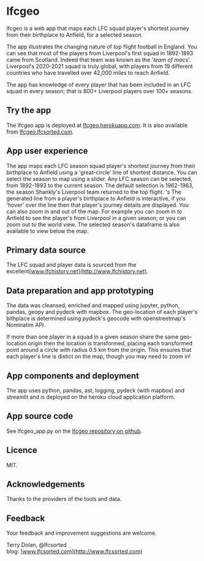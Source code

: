 # lfcgeo
lfcgeo is a web app that maps each LFC squad player's shortest journey from their birthplace to Anfield, for a selected season.

The app illustrates the changing nature of top flight football in England. You can see that most of the players from Liverpool's first squad in 1892-1893 came from Scotland. Indeed that team was known as the '*team of macs*'. Liverpool's 2020-2021 squad is truly global, with players from 19 different countries who have travelled over 42,000 miles to reach Anfield.

The app has knowledge of every player that has been included in an LFC squad in every season; that is 800+ Liverpool players over 100+ seasons.

## Try the app
The lfcgeo app is deployed at [lfcgeo.herokuapp.com](https://lfcgeo.herokuapp.com). It is also available from [lfcgeo.lfcsorted.com](http://lfcgeo.lfcsorted.com).

## App user experience
The app maps each LFC season squad player's shortest journey from their birthplace to Anfield using a 'great-circle' line of shortest distance. You can select the season to map using a slider. Any LFC season can be selected, from 1892-1893 to the current season. The default selection is 1962-1963, the season Shankly's Liverpool team returned to the top flight.
's
The generated line from a player's birthplace to Anfield is interactive, if you 'hover' over the line then that player's journey details are displayed. You can also zoom in and out of the map. For example you can zoom in to Anfield to see the player's from Liverpool in a given season; or you can zoom out to the world view. The selected season's dataframe is also available to view below the map.

## Primary data source
The LFC squad and player data is sourced from the excellent[www.lfchistory.net](http://www.lfchistory.net). 

## Data preparation and app prototyping
The data was cleansed, enriched and mapped using jupyter, python, pandas, geopy and pydeck with mapbox. The geo-location of each player's bithplace is determined using pydeck's geocode with openstreetmap's Nominatim API.

If more than one player in a squad in a given season share the same geo-location origin then the location is transformed, placing each transformed point around a circle with radius 0.5 km from the origin. This ensures that each player's line is distict on the map, though you may need to zoom in!

## App components and deployment
The app uses python, pandas, ast, logging, pydeck (with mapbox) and streamlit and is deployed on the heroku cloud application platform.

## App source code
See lfcgeo_app.py on the [lfcgeo repository on github](https://github.com/terrydolan/lfcgeo).

## Licence
MIT. 

## Acknowledgements
Thanks to the providers of the tools and data.

## Feedback
Your feedback and improvement suggestions are welcome.

  
Terry Dolan, @lfcsorted  
blog: [www.lfcsorted.com](http://www.lfcsorted.com)
